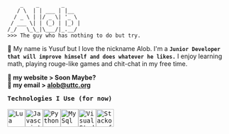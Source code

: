 ```
    _    _       _     
   / \  | | ___ | |__  
  / _ \ | |/ _ \| '_ \ 
 / ___ \| | (_) | |_) |
/_/   \_\_|\___/|_.__/ 
>>> The guy who has nothing to do but try.
```

:wave: My name is Yusuf but I love the nickname Alob. I'm a **`Junior Developer that will improve himself and does whatever he likes.`** I enjoy learning math, playing rouge-like games and chit-chat in my free time.

**🔗  my website >  Soon Maybe?**<br>
**📧 my email > [alob@uttc.org](mailto:alob@uttc.org)**

 <kbd style="width:25%">
   <kbd>
    <b>Technologies I Use (for now)</b>
  </kbd><br><br>
<img title="Lua" width="40px" style="background:transparent;float:left" src="https://skillicons.dev/icons?i=lua">
<img title="Javascript" width="40px" style="background:transparent;float:left" src="https://skillicons.dev/icons?i=js">
<img title="Python" width="40px" style="background:transparent;float:left" src="https://skillicons.dev/icons?i=python">
<img title="MySql" width="40px" style="background:transparent;float:left" src="https://skillicons.dev/icons?i=mysql">
<img title="Visual Studio Code" width="40px" style="background:transparent;float:left" src="https://skillicons.dev/icons?i=vscode">
<img title="Stackoverflow" width="40px" style="background:transparent;float:left" src="https://skillicons.dev/icons?i=stackoverflow">
<br><br>
 </kbd>
